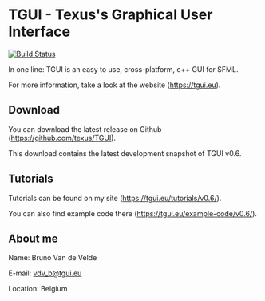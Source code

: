TGUI - Texus's Graphical User Interface
=======================================

[![Build Status](https://travis-ci.org/texus/TGUI.svg?branch=v0.6)](https://travis-ci.org/texus/TGUI)

In one line: TGUI is an easy to use, cross-platform, c++ GUI for SFML.

For more information, take a look at the website (https://tgui.eu).



Download
--------

You can download the latest release on Github (https://github.com/texus/TGUI).

This download contains the latest development snapshot of TGUI v0.6.



Tutorials
---------

Tutorials can be found on my site (https://tgui.eu/tutorials/v0.6/).

You can also find example code there (https://tgui.eu/example-code/v0.6/).



About me
--------

Name:     Bruno Van de Velde

E-mail:   vdv_b@tgui.eu

Location: Belgium


